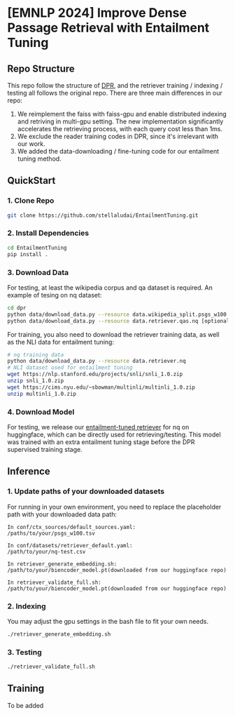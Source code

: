 # [EMNLP 2024] Improve Dense Passage Retrieval with Entailment Tuning

## Repo Structure
This repo follow the structure of [DPR](https://github.com/facebookresearch/DPR), and the retriever training / indexing / testing all follows the original repo. There are three main differences in our repo:
1. We reimplement the faiss with faiss-gpu and enable distributed indexing and retriving in multi-gpu setting. The new implementation significantly accelerates the retrieving process, with each query cost less than 1ms.
2. We exclude the reader training codes in DPR, since it's irrelevant with our work.
3. We added the data-downloading / fine-tuning code for our entailment tuning method.

## QuickStart

### 1. Clone Repo
```bash
git clone https://github.com/stellaludai/EntailmentTuning.git
```

### 2. Install Dependencies
```bash
cd EntailmentTuning
pip install .
```

### 3. Download Data
For testing, at least the wikipedia corpus and qa dataset is required. An example of tesing on nq dataset:
```bash
cd dpr
python data/download_data.py --resource data.wikipedia_split.psgs_w100 [optional --output_dir {your location}]
python data/download_data.py --resource data.retriever.qas.nq [optional --output_dir {your location}]
```
For training, you also need to download the retriever training data, as well as the NLI data for entailment tuning:
```bash
# nq training data
python data/download_data.py --resource data.retriever.nq
# NLI dataset used for entailment tuning
wget https://nlp.stanford.edu/projects/snli/snli_1.0.zip
unzip snli_1.0.zip
wget https://cims.nyu.edu/~sbowman/multinli/multinli_1.0.zip
unzip multinli_1.0.zip
```

### 4. Download Model

For testing, we release our [entailment-tuned retriever](https://huggingface.co/stellaludai/dpr_single_nq_base_entailtuned) for nq on huggingface, which can be directly used for retrieving/testing. This model was trained with an extra entailment tuning stage before the DPR supervised training stage.


## Inference

### 1. Update paths of your downloaded datasets
For running in your own environment, you need to replace the placeholder path with your downloaded data path:
```
In conf/ctx_sources/default_sources.yaml:
/paths/to/your/psgs_w100.tsv

In conf/datasets/retriever_default.yaml:
/path/to/your/nq-test.csv

In retriever_generate_embedding.sh:
/path/to/your/biencoder_model.pt(downloaded from our huggingface repo)

In retriever_validate_full.sh:
/path/to/your/biencoder_model.pt(downloaded from our huggingface repo)

```


### 2. Indexing
You may adjust the gpu settings in the bash file to fit your own needs.

```bash
./retriever_generate_embedding.sh
```

### 3. Testing
```bash
./retriever_validate_full.sh
```

## Training

To be added